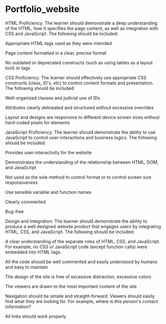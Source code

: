 # Portfolio_website

HTML Proficiency: The learner should demonstrate a deep understanding of the HTML, how it specifies the page content, as well as integration with CSS and JavaScript. The following should be included:

Appropriate HTML tags used as they were intended

Page content formatted in a clear, precise format

No outdated or deprecated constructs (such as using tables as a layout tool) or tags

CSS Proficiency: The learner should effectively use appropriate CSS constructs (class, ID's, etc) to control content formats and presentation. The following should be included:

Well-organized classes and judicial use of IDs

Attributes clearly delineated and structured without excessive overrides

Layout and designs are responsive to different device screen sizes without hard-coded pixels for elements

JavaScript Proficiency: The learner should demonstrate the ability to use JavaScript to control user-interactions and business logics. The following should be included:

Provides user-interactivity for the website

Demonstrates the understanding of the relationship between HTML, DOM, and JavaScript

Not used as the sole method to control format or to control screen size responsiveness

Use sensible variable and function names

Clearly commented

Bug-free

Design and Integration: The learner should demonstrate the ability to produce a well designed website product that engages users by integrating HTML, CSS, and JavaScript. The following should be included:

A clear understanding of the separate roles of HTML, CSS, and JavaScript. For example, no CSS or JavaScript code (except function calls) were embedded into HTML tags.

All the code should be well commented and easily understood by humans and easy to maintain

The design of the site is free of excessive distraction, excessive colors

The viewers are drawn to the most important content of the site

Navigation should be simple and straight-forward. Viewers should easily find what they are looking for. For example, where is this person's contact information?

All links should work properly 

